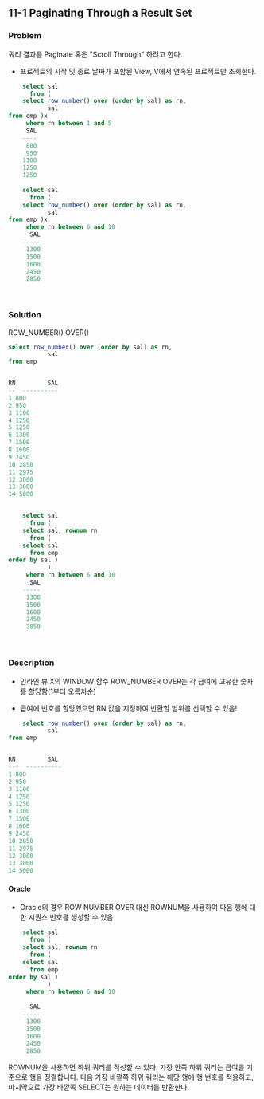## 11-1 Paginating Through a Result Set
### Problem
쿼리 결과를 Paginate 혹은 "Scroll Through" 하려고 한다.
- 프로젝트의 시작 및 종료 날짜가 포함된 View, V에서 연속된 프로젝트만 조회한다.

~~~sql
    select sal
      from (
    select row_number() over (order by sal) as rn,
           sal
from emp )x
     where rn between 1 and 5
     SAL
    ----
     800
     950
    1100
    1250
    1250
    
    select sal
      from (
    select row_number() over (order by sal) as rn,
           sal
from emp )x
     where rn between 6 and 10
      SAL
    -----
     1300
     1500
     1600
     2450
     2850
~~~

<br>

### Solution
ROW_NUMBER() OVER()

```sql
select row_number() over (order by sal) as rn,
           sal
from emp


RN         SAL
--  ----------
1 800
2 950
3 1100
4 1250
5 1250
6 1300
7 1500
8 1600
9 2450
10 2850
11 2975
12 3000
13 3000
14 5000


    select sal
      from (
    select sal, rownum rn
      from (
    select sal
      from emp
order by sal )
           )
     where rn between 6 and 10
      SAL
    -----
     1300
     1500
     1600
     2450
     2850
```

<br>

### Description

- 인라인 뷰 X의 WINDOW 함수 ROW_NUMBER OVER는 각 급여에 고유한 숫자를 할당함(1부터 오름차순)

- 급여에 번호를 할당했으면 RN 값을 지정하여 반환할 범위를 선택할 수 있음!

~~~sql
    select row_number() over (order by sal) as rn,
           sal
from emp


RN         SAL
---  ----------
1 800
2 950
3 1100
4 1250
5 1250
6 1300
7 1500
8 1600
9 2450
10 2850
11 2975
12 3000
13 3000
14 5000

~~~

#### Oracle

- Oracle의 경우 ROW NUMBER OVER 대신 ROWNUM을 사용하여 다음 행에 대한 시퀀스 번호를 생성할 수 있음

~~~sql
    select sal
      from (
    select sal, rownum rn
      from (
    select sal
      from emp
order by sal )
           )
     where rn between 6 and 10
     
      SAL
    -----
     1300
     1500
     1600
     2450
     2850
~~~

ROWNUM을 사용하면 하위 쿼리를 작성할 수 있다. 가장 안쪽 하위 쿼리는 급여를 기준으로 행을 정렬합니다. 다음 가장 바깥쪽 하위 쿼리는 해당 행에 행 번호를 적용하고, 마지막으로 가장 바깥쪽 SELECT는 원하는 데이터를 반환한다.

